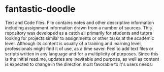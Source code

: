 # fantastic-doodle
Text and Code files.
  File contains notes and other descriptive information including assignment information drawn from a number of sources.  This repository was developed as a catch all primarily for students and tutors looking for projects similar to assignments or other tasks at the academic level.  Although its content is usually of a training and learning level, professionals might find it of use, as a time saver.
  Feel to add text files or scripts written in any language and for a multiplicity of purposes. Since this is the initial read.me, updates are inevitable and purpose, as well as content is expected to change in the direction most favorable to it's users needs.
  
